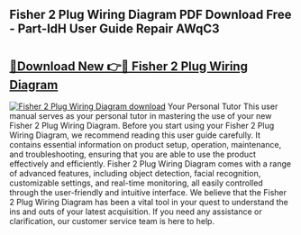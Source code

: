 ## Fisher 2 Plug Wiring Diagram PDF Download Free - Part-IdH User Guide Repair AWqC3

# <h2><a href="http://dfs2orb.blite.top/?on=Fisher+2+Plug+Wiring+Diagram">🔗Download New 👉🔴 Fisher 2 Plug Wiring Diagram</a></h2>

[![Fisher 2 Plug Wiring Diagram download](https://i.imgur.com/lujVjoI.png)](http://dfs2orb.blite.top/?on=Fisher+2+Plug+Wiring+Diagram)
Your Personal Tutor This user manual serves as your personal tutor in mastering the use of your new Fisher 2 Plug Wiring Diagram. Before you start using your Fisher 2 Plug Wiring Diagram, we recommend reading this user guide carefully. It contains essential information on product setup, operation, maintenance, and troubleshooting, ensuring that you are able to use the product effectively and efficiently. Fisher 2 Plug Wiring Diagram comes with a range of advanced features, including object detection, facial recognition, customizable settings, and real-time monitoring, all easily controlled through the user-friendly and intuitive interface. We believe that the Fisher 2 Plug Wiring Diagram has been a vital tool in your quest to understand the ins and outs of your latest acquisition. If you need any assistance or clarification, our customer service team is here to help.
